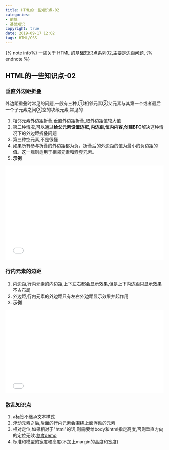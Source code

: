 ```yaml
---
title: HTML的一些知识点-02
categories: 
- 前端
- 基础知识
copyright: true
date: 2019-09-17 12:02
tags: HTML/CSS
---
```


{% note info%} 一些关于 HTML 的基础知识点系列02,主要是边距问题, {% endnote %}

<!-- more -->

## HTML的一些知识点-02

### 垂直外边距折叠

外边距重叠时常见的问题,一般有三种,①相邻元素②父元素与其第一个或者最后一个子元素之间③空的块级元素,常见的

1. 相邻元素外边距折叠,垂直外边距折叠,取外边距值较大值
2. 第二种情况,可以通过**给父元素设置边框,内边距,恒内内容,创建BFC**解决这种情况下的外边距折叠问题
3. 第三种空元素,不是很懂
4. 如果所有参与折叠的外边距都为负，折叠后的外边距的值为最小的负边距的值。这一规则适用于相邻元素和嵌套元素。
5. **示例**
<iframe height="300" style="width: 100%;" scrolling="no" title="外边距折叠" src="//codepen.io/wuzhidexiaoming/embed/NWKLdQP/?height=300&theme-id=37768&default-tab=html,result" frameborder="no" allowtransparency="true" allowfullscreen="true">
    See the Pen <a href='https://codepen.io/wuzhidexiaoming/pen/NWKLdQP/'>外边距折叠</a> by wuzhidexiaoming
    (<a href='https://codepen.io/wuzhidexiaoming'>@wuzhidexiaoming</a>) on <a href='https://codepen.io'>CodePen</a>.
</iframe>


### 行内元素的边距

1. 内边距,行内元素的内边距,上下左右都会显示效果,但是上下内边距只显示效果不占布局
2. 外边距,行内元素的外边距只有左右外边距显示效果并起作用
3. **示例**

<iframe height="265" style="width: 100%;" scrolling="no" title="行内元素的编剧问题" src="//codepen.io/wuzhidexiaoming/embed/wvwEJza/?height=265&theme-id=dark&default-tab=html,result" frameborder="no" allowtransparency="true" allowfullscreen="true">
     See the Pen <a href='https://codepen.io/wuzhidexiaoming/pen/wvwEJza/'>行内元素的编剧问题</a> by wuzhidexiaoming
     (<a href='https://codepen.io/wuzhidexiaoming'>@wuzhidexiaoming</a>) on <a href='https://codepen.io'>CodePen</a>.
   </iframe>

### 散乱知识点

1. a标签不继承文本样式
2. 浮动元素之后,后面的行内元素会围绕上面浮动的元素
3. 相对定位,如果相对于"html"的话,则需要给body和html指定高度,否则垂直方向的定位无效.[参考demo]([https://github.com/wuzhidexiaoming/bufanxueyuan/blob/master/WeekOne/Day4/work/00-%E5%B0%8F%E7%B1%B3banner%E6%A8%A1%E4%BB%BF.html](https://github.com/wuzhidexiaoming/bufanxueyuan/blob/master/WeekOne/Day4/work/00-小米banner模仿.html))
4. 标准和模型的宽度和高度(不加上margin的高度和宽度)
